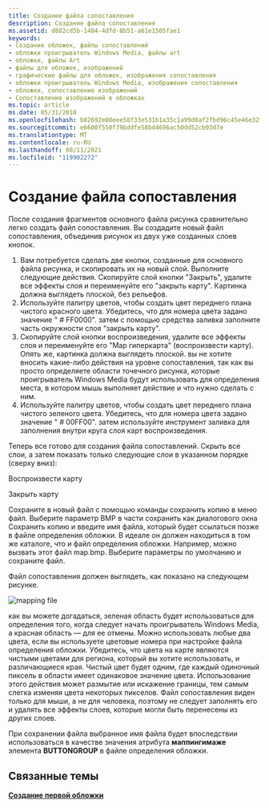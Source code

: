 ```yaml
---
title: Создание файла сопоставления
description: Создание файла сопоставления
ms.assetid: d882cd5b-1404-4dfd-8b51-a61e1505fae1
keywords:
- Создание обложек, файлы сопоставлений
- обложки проигрыватель Windows Media, файлы art
- обложки, файлы Art
- файлы для обложек, изображений
- графические файлы для обложек, изображения сопоставления
- обложки проигрыватель Windows Media, изображения сопоставления
- обложки, сопоставление изображений
- Сопоставление изображений в обложках
ms.topic: article
ms.date: 05/31/2018
ms.openlocfilehash: b82692e00eee58f33e531b1a35c1a99d8af2fbd96c45e46e32f829643208fd0f
ms.sourcegitcommit: e6600f550f79bddfe58bd4696ac50dd52cb03d7e
ms.translationtype: MT
ms.contentlocale: ru-RU
ms.lasthandoff: 08/11/2021
ms.locfileid: "119902272"
---
```

# <a name="creating-the-mapping-file"></a>Создание файла сопоставления

После создания фрагментов основного файла рисунка сравнительно легко создать файл сопоставления. Вы создадите новый файл сопоставления, объединив рисунок из двух уже созданных слоев кнопок.

1.  Вам потребуется сделать две кнопки, созданные для основного файла рисунка, и скопировать их на новый слой. Выполните следующие действия. Скопируйте слой кнопки "Закрыть", удалите все эффекты слоя и переименуйте его "закрыть карту". Картинка должна выглядеть плоской, без рельефов.
2.  Используйте палитру цветов, чтобы создать цвет переднего плана чистого красного цвета. Убедитесь, что для номера цвета задано значение " \# FF0000". затем с помощью средства заливка заполните часть окружности слоя "закрыть карту".
3.  Скопируйте слой кнопки воспроизведения, удалите все эффекты слоя и переименуйте его "Map гиперкарта" (воспроизвести карту). Опять же, картинка должна выглядеть плоской. вы не хотите вносить какие-либо действия на уровне сопоставления, так как вы просто определяете области точечного рисунка, которые проигрыватель Windows Media будут использовать для определения места, в котором мышь выполняет действие и что нужно сделать с ним.
4.  Используйте палитру цветов, чтобы создать цвет переднего плана чистого зеленого цвета. Убедитесь, что для номера цвета задано значение " \# 00FF00". затем используйте инструмент заливка для заполнения внутри круга слоя карт воспроизведения.

Теперь все готово для создания файла сопоставлений. Скрыть все слои, а затем показать только следующие слои в указанном порядке (сверху вниз):

Воспроизвести карту

Закрыть карту

Сохраните в новый файл с помощью команды сохранить копию в меню файл. Выберите параметр BMP в части сохранить как диалогового окна Сохранить копию и введите имя файла, который будет ссылаться позже в файле определения обложки. В идеале он должен находиться в том же каталоге, что и файл определения обложки. Например, можно вызвать этот файл map.bmp. Выберите параметры по умолчанию и сохраните файл.

Файл сопоставления должен выглядеть, как показано на следующем рисунке.

![mapping file](images/g01map.png)

как вы можете догадаться, зеленая область будет использоваться для определения того, когда следует начать проигрыватель Windows Media, а красная область — для ее отмены. Можно использовать любые два цвета, если вы используете цветовые номера при настройке файла определения обложки. Убедитесь, что цвета на карте являются чистыми цветами для региона, который вы хотите использовать, и различающиеся края. Чистый цвет будет одним, где каждый одиночный пиксель в области имеет одинаковое значение цвета. Использование этого действия может размытие или искажение границы, тем самым слегка изменяя цвета некоторых пикселов. Файл сопоставления виден только для мыши, а не для человека, поэтому не следует заполнять его и удалять все эффекты слоев, которые могли быть перенесены из других слоев.

При сохранении файла выбранное имя файла будет впоследствии использоваться в качестве значения атрибута **маппингимаже** элемента **BUTTONGROUP** в файле определения обложки.

## <a name="related-topics"></a>Связанные темы

<dl> <dt>

[**Создание первой обложки**](building-your-first-skin.md)
</dt> </dl>

 

 




